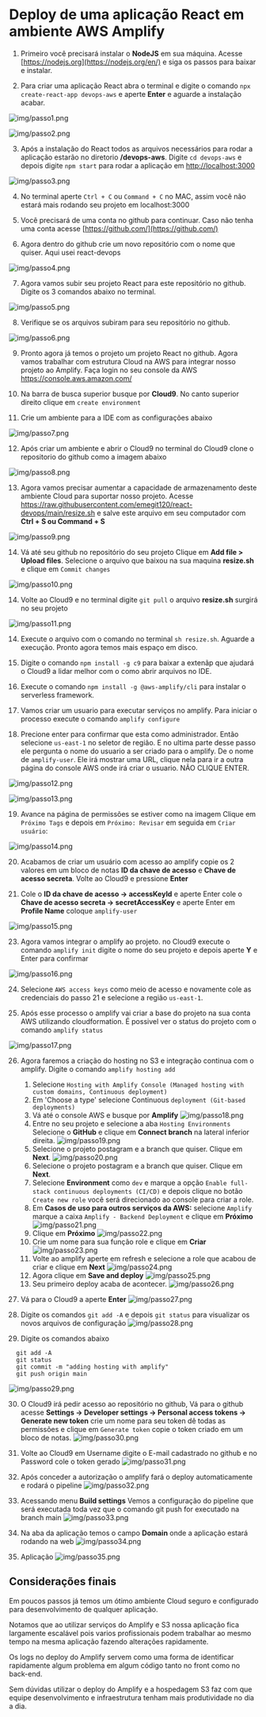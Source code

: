 # Deploy de uma aplicação React em ambiente AWS Amplify

1. Primeiro você precisará instalar o **NodeJS** em sua máquina. Acesse [https://nodejs.org](https://nodejs.org/en/) e siga os passos para baixar e instalar.

2. Para criar uma aplicação React abra o terminal e digite o comando `npx create-react-app devops-aws` e aperte **Enter** e aguarde a instalação acabar.

![img/passo1.png](img/passo1.jpg)

![img/passo2.png](img/passo2.jpg)

3. Após a instalação do React todos as arquivos necessários para rodar a aplicação estarão no diretorio **/devops-aws**. Digite `cd devops-aws` e depois digite `npm start` para rodar a aplicação em [http://localhost:3000](http://localhost:3000)

![img/passo3.png](img/passo3.jpg)

4. No terminal aperte `Ctrl + C` ou `Command + C` no MAC, assim você não estará mais rodando seu projeto em localhost:3000 

5. Você precisará de uma conta no github para continuar. Caso não tenha uma conta acesse [https://github.com/](https://github.com/)

6. Agora dentro do github crie um novo repositório com o nome que quiser. Aqui usei react-devops

![img/passo4.png](img/passo4.jpg)

7. Agora vamos subir seu projeto React para este repositório no github. Digite os 3 comandos abaixo no terminal.

![img/passo5.png](img/passo5.jpg)

8. Verifique se os arquivos subiram para seu repositório no github.

![img/passo6.png](img/passo6.jpg)

9. Pronto agora já temos o projeto um projeto React no github. Agora vamos trabalhar com estrutura Cloud na AWS para integrar nosso projeto ao Amplify. Faça login no seu console da AWS https://console.aws.amazon.com/

10. Na barra de busca superior busque por **Cloud9**. No canto superior direito clique em `create environment`

11. Crie um ambiente para a IDE com as configurações abaixo

![img/passo7.png](img/passo7.jpg)

12. Após criar um ambiente e abrir o Cloud9 no terminal do Cloud9 clone o repositorio do github como a imagem abaixo

![img/passo8.png](img/passo8.jpg)

13. Agora vamos precisar aumentar a capacidade de armazenamento deste ambiente Cloud para suportar nosso projeto. Acesse https://raw.githubusercontent.com/emegit120/react-devops/main/resize.sh e salve este arquivo em seu computador com **Ctrl + S ou Command + S**

![img/passo9.png](img/passo9.jpg)

14. Vá até seu github no repositório do seu projeto Clique em **Add file > Upload files**. Selecione o arquivo que baixou na sua maquina **resize.sh** e clique em `Commit changes`

![img/passo10.png](img/passo10.jpg)

14. Volte ao Cloud9 e no terminal digite `git pull` o arquivo **resize.sh** surgirá no seu projeto

![img/passo11.png](img/passo11.jpg)

14. Execute o arquivo com o comando no terminal `sh resize.sh`. Aguarde a execução. Pronto agora temos mais espaço em disco.

15. Digite o comando `npm install -g c9` para baixar a extenãp que ajudará o Cloud9 a lidar melhor com o como abrir arquivos no IDE.

16. Execute o comando `npm install -g @aws-amplify/cli` para instalar o serverless framework.

17. Vamos criar um usuario para executar serviços no amplify. Para iniciar o processo execute o comando `amplify configure`

18. Precione enter para confirmar que esta como administrador. Então selecione `us-east-1` no seletor de região. E no ultima parte desse passo ele pergunta o nome do usuario a ser criado para o amplify. De o nome de `amplify-user`. Ele irá mostrar uma URL, clique nela para ir a outra página do console AWS onde irá criar o usuario. NÃO CLIQUE ENTER.

![img/passo12.png](img/passo12.jpg)

![img/passo13.png](img/passo13.jpg)

19. Avance na página de permissões se estiver como na imagem Clique em `Próximo Tags` e depois em `Próximo: Revisar` em seguida em `Criar usuário`:

![img/passo14.png](img/passo14.jpg)

20. Acabamos de criar um usuário com acesso ao amplify copie os 2 valores em um bloco de notas **ID da chave de acesso** e **Chave de acesso secreta**. Volte ao Cloud9 e pressione **Enter**

21. Cole o **ID da chave de acesso -> accessKeyId** e aperte Enter cole o **Chave de acesso secreta -> secretAccessKey** e aperte Enter em **Profile Name** coloque `amplify-user`

![img/passo15.png](img/passo15.jpg)

23. Agora vamos integrar o amplify ao projeto. no Cloud9 execute o comando `amplify init` digite o nome do seu projeto e depois aperte **Y** e Enter para confirmar

![img/passo16.png](img/passo16.jpg)

24. Selecione `AWS access keys` como meio de acesso e novamente cole as credenciais do passo 21 e selecione a região `us-east-1`.

25. Após esse processo o amplify vai criar a base do projeto na sua conta AWS utilizando cloudformation. É possivel ver o status do projeto com o comando `amplify status`

![img/passo17.png](img/passo17.jpg)

26. Agora faremos a criação do hosting no S3 e integração continua com o amplify. Digite o comando `amplify hosting add`
    1. Selecione `Hosting with Amplify Console (Managed hosting with custom domains, Continuous deployment)`
    2. Em 'Choose a type' selecione Continuous `deployment (Git-based deployments)`
    3. Vá até o console AWS e busque por **Amplify**
    ![img/passo18.png](img/passo18.jpg)
    4. Entre no seu projeto e selecione a aba `Hosting Environments` Selecione o **GitHub** e clique em **Connect branch** na lateral inferior direita.
    ![img/passo19.png](img/passo19.jpg)
    5. Selecione o projeto postagram e a branch que quiser. Clique em **Next**.
    ![img/passo20.png](img/passo20.jpg)
    6. Selecione o projeto postagram e a branch que quiser. Clique em **Next**.
    7. Selecione **Environment** como `dev` e marque a opção `Enable full-stack continuous deployments (CI/CD)` e depois clique no botão `Create new role` você será direcionado ao console para criar a role.
    8. Em **Casos de uso para outros serviços da AWS:** selecione `Amplify` marque a caixa `Amplify - Backend Deployment` e clique em **Próximo**
    ![img/passo21.png](img/passo21.jpg)
    9. Clique em **Próximo**
    ![img/passo22.png](img/passo22.jpg)
    10. Crie um nome para sua função role e clique em **Criar**
    ![img/passo23.png](img/passo23.jpg)
    11. Volte ao amplify aperte em refresh e selecione a role que acabou de criar e clique em **Next**
    ![img/passo24.png](img/passo24.jpg)
    12. Agora clique em  **Save and deploy**
    ![img/passo25.png](img/passo25.jpg)
    13. Seu primeiro deploy acaba de acontecer.
    ![img/passo26.png](img/passo26.jpg)

27. Vá para o Cloud9 a aperte **Enter**
![img/passo27.png](img/passo27.jpg)

28. Digite os comandos `git add -A` e depois `git status` para visualizar os novos arquivos de configuração
![img/passo28.png](img/passo28.jpg)

29. Digite os comandos abaixo
```
  git add -A
  git status
  git commit -m "adding hosting with amplify"
  git push origin main
  ```
![img/passo29.png](img/passo29.jpg)

30. O Cloud9 irá pedir acesso ao repositório no github, Vá para o github acesse **Settings ->  Developer settings -> Personal access tokens -> Generate new token** crie um nome para seu token dê todas as permissões e clique em `Generate token` copie o token criado em um bloco de notas.
![img/passo30.png](img/passo30.jpg)

31. Volte ao Cloud9 em Username digite o E-mail cadastrado no github e no Password cole o token gerado
![img/passo31.png](img/passo31.jpg)

32. Após conceder a autorização o amplify fará o deploy automaticamente e rodará o pipeline
![img/passo32.png](img/passo32.jpg)

33. Acessando menu **Build settings** Vemos a configuração do pipeline que será executada toda vez que o comando git push for executado na branch main
![img/passo33.png](img/passo33.jpg)

34. Na aba da aplicação temos o campo **Domain** onde a aplicação estará rodando na web
![img/passo34.png](img/passo34.jpg)

34. Aplicação
![img/passo35.png](img/passo35.jpg)
  
## Considerações finais

Em poucos passos já temos um ótimo ambiente Cloud seguro e configurado para desenvolvimento de qualquer aplicação.

Notamos que ao utilizar serviços do Amplify e S3 nossa aplicação fica largamente escalável pois varios profissionais podem trabalhar ao mesmo tempo na mesma aplicação fazendo alterações rapidamente.

Os logs no deploy do Amplify servem como uma forma de identificar rapidamente algum problema em algum código tanto no front como no back-end.

Sem dúvidas utilizar o deploy do Amplify e a hospedagem S3 faz com que equipe desenvolvimento e infraestrutura tenham mais produtividade no dia a dia.
